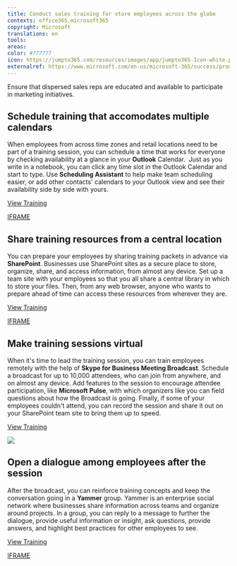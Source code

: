 ```yaml
---
title: Conduct sales training for store employees across the globe
contexts: office365,microsoft365
copyright: Microsoft
translations: en
tools: 
areas: 
color: #777777
icon: https://jumpto365.com/resources/images/app/jumpto365-Icon-white.png
externalref: https://www.microsoft.com/en-us/microsoft-365/success/productivitylibrary/conduct-sales-training-for-store-employees-across-the-globe
---
```

Ensure that dispersed sales reps are educated and available to participate in marketing initiatives.


## Schedule training that accomodates multiple calendars

When employees from across time zones and retail locations need to be part of a training session, you can schedule a time that works for everyone by checking availability at a glance in your **Outlook** Calendar.  Just as you write in a notebook, you can click any time slot in the Outlook Calendar and start to type. Use **Scheduling Assistant** to help make team scheduling easier, or add other contacts' calendars to your Outlook view and see their availability side by side with yours.

[View Training](https://support.office.com/en-us/article/Command-your-calendar-926bc197-3625-465b-bcc8-a5432e2daa06)

[IFRAME](https://www.microsoft.com/en-us/videoplayer/embed/RE1UCna)

## Share training resources from a central location

You can prepare your employees by sharing training packets in advance via **SharePoint**. Businesses use SharePoint sites as a secure place to store, organize, share, and access information, from almost any device. Set up a team site with your employees so that you all share a central library in which to store your files. Then, from any web browser, anyone who wants to prepare ahead of time can access these resources from wherever they are.

[View Training](https://support.office.com/article/Create-a-team-site-in-SharePoint-Online-ef10c1e7-15f3-42a3-98aa-b5972711777d)

[IFRAME](https://www.microsoft.com/en-us/videoplayer/embed/RE1UCma)

## Make training sessions virtual

When it's time to lead the training session, you can train employees remotely with the help of **Skype for Business Meeting Broadcast**. Schedule a broadcast for up to 10,000 attendees, who can join from anywhere, and on almost any device. Add features to the session to encourage attendee participation, like **Microsoft Pulse**, with which organizers like you can field questions about how the Broadcast is going. Finally, if some of your employees couldn't attend, you can record the session and share it out on your SharePoint team site to bring them up to speed.

[View Training](https://support.office.com/en-US/article/Manage-a-Skype-Meeting-Broadcast-event-c7b98cbe-d168-4cf4-b87f-867707b25811)

![](http://img-prod-cms-rt-microsoft-com.akamaized.net/cms/api/am/imageFileData/RE1NZAu?ver=23c3)

## Open a dialogue among employees after the session

After the broadcast, you can reinforce training concepts and keep the conversation going in a **Yammer** group. Yammer is an enterprise social network where businesses share information across teams and organize around projects. In a group, you can reply to a message to further the dialogue, provide useful information or insight, ask questions, provide answers, and highlight best practices for other employees to see.

[View Training](https://support.office.com/en-US/article/Communicate-in-groups-52db606b-2f29-4a9a-8cbb-b43bf2a27d2e)

[IFRAME](https://www.microsoft.com/en-us/videoplayer/embed/RE1UEYC)

